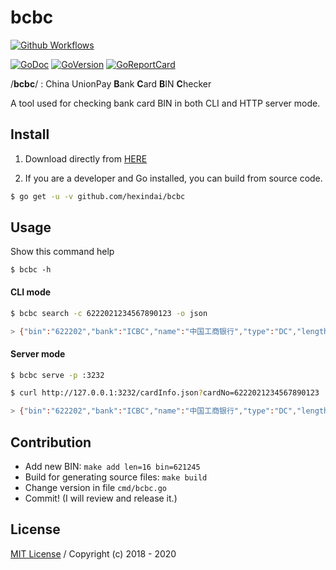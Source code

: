 bcbc
======

[![Github Workflows](https://github.com/hexindai/bcbc/workflows/bcbc-ci-wf/badge.svg)](https://github.com/hexindai/bcbc/actions?query=workflow%3Abcbc-ci-wf)

[![GoDoc](https://godoc.org/github.com/hexindai/bcbc/bank?status.svg)](https://pkg.go.dev/github.com/hexindai/bcbc/bank?tab=doc)
[![GoVersion](https://img.shields.io/github/v/release/hexindai/bcbc)](https://github.com/hexindai/bcbc/releases)
[![GoReportCard](https://goreportcard.com/badge/github.com/hexindai/bcbc)](https://goreportcard.com/report/github.com/hexindai/bcbc)

/**bcbc**/ : China UnionPay **B**ank **C**ard **B**IN **C**hecker

A tool used for checking bank card BIN in both CLI and HTTP server mode.

## Install

1. Download directly from [HERE](https://github.com/hexindai/bcbc/releases)

2. If you are a developer and Go installed, you can build from source code.

```bash
$ go get -u -v github.com/hexindai/bcbc
```

## Usage

Show this command help

```
$ bcbc -h
```

#### CLI mode

```bash
$ bcbc search -c 6222021234567890123 -o json

> {"bin":"622202","bank":"ICBC","name":"中国工商银行","type":"DC","length":19}
```

#### Server mode

```bash
$ bcbc serve -p :3232

$ curl http://127.0.0.1:3232/cardInfo.json?cardNo=6222021234567890123

> {"bin":"622202","bank":"ICBC","name":"中国工商银行","type":"DC","length":19}
```

## Contribution

* Add new BIN: `make add len=16 bin=621245`
* Build for generating source files: `make build`
* Change version in file `cmd/bcbc.go`
* Commit! (I will review and release it.)

## License

[MIT License](LICENSE) / Copyright (c) 2018 - 2020